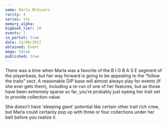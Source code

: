 ```yaml
---
name: Marla McGivers
rarity: 4
series: tos
memory_alpha:
bigbook_tier: 10
events: 7
in_portal: true
date: 12/06/2017
obtained: Event
mega: false
published: true
---
```


There was a time when Marla was a favorite of the B I G B A S E segment of the playerbase, but her way forward is going to be appealing to the “follow the traits” sect. A reasonable DIP base will almost always play for events (if she ever gets them), including a re-run of one of her features, but as those have been extremely sparse so far, you’re probably just eyeing her trait set to provide collection value.

She doesn’t have ‘sleeping giant’ potential like certain other trait rich crew, but Marla could certainly pop up with three or four collections under her belt before you realize it.
